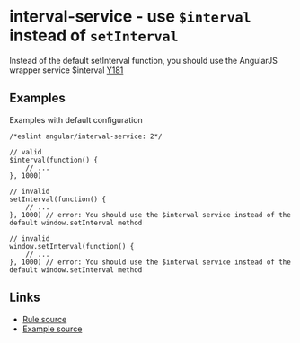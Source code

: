 <!-- WARNING: Generated documentation. Edit docs and examples in the rule and examples file ('rules/interval-service.js', 'examples/interval-service.js'). -->

# interval-service - use `$interval` instead of `setInterval`

Instead of the default setInterval function, you should use the AngularJS wrapper service $interval  [Y181](https://github.com/johnpapa/angular-styleguide#style-y181)

## Examples

Examples with default configuration

    /*eslint angular/interval-service: 2*/

    // valid
    $interval(function() {
        // ...
    }, 1000)

    // invalid
    setInterval(function() {
        // ...
    }, 1000) // error: You should use the $interval service instead of the default window.setInterval method

    // invalid
    window.setInterval(function() {
        // ...
    }, 1000) // error: You should use the $interval service instead of the default window.setInterval method

## Links

* [Rule source](../rules/interval-service.js)
* [Example source](../examples/interval-service.js)
